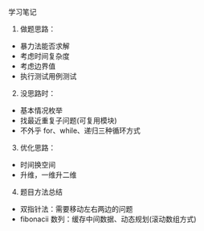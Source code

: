 学习笔记

1. 做题思路：

- 暴力法能否求解
- 考虑时间复杂度
- 考虑边界值
- 执行测试用例测试

2. 没思路时：

- 基本情况枚举
- 找最近重复子问题(可复用模块)
- 不外乎 for、while、递归三种循环方式

3. 优化思路：

- 时间换空间
- 升维，一维升二维

4. 题目方法总结

- 双指针法：需要移动左右两边的问题
- fibonacii 数列：缓存中间数据、动态规划(滚动数组方式)
